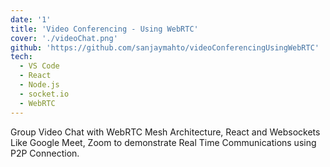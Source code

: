 ```yaml
---
date: '1'
title: 'Video Conferencing - Using WebRTC'
cover: './videoChat.png'
github: 'https://github.com/sanjaymahto/videoConferencingUsingWebRTC'
tech:
  - VS Code
  - React
  - Node.js
  - socket.io
  - WebRTC
---
```


Group Video Chat with WebRTC Mesh Architecture, React and Websockets Like Google Meet, Zoom
to demonstrate Real Time Communications using P2P Connection.

